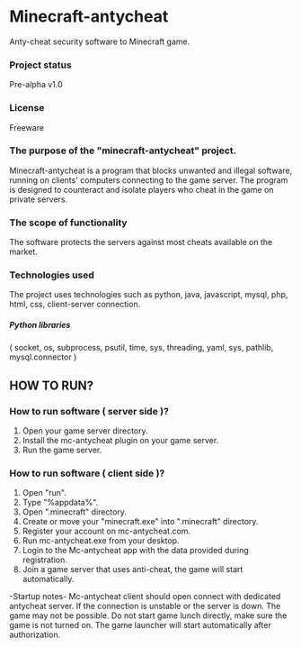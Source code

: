 # Minecraft-antycheat
Anty-cheat security software to Minecraft game.

### Project status
Pre-alpha v1.0 

### License
Freeware

### The purpose of the "minecraft-antycheat" project.
Minecraft-antycheat is a program that blocks unwanted and illegal software,
running on clients' computers connecting to the game server.
The program is designed to counteract and isolate players who cheat in the game on private servers.

### The scope of functionality
The software protects the servers against most cheats available on the market.

### Technologies used
The project uses technologies such as python, java, javascript, mysql, php, html, css, client-server connection.
##### Python libraries
( socket, os, subprocess, psutil, time, sys, threading, yaml, sys, pathlib, mysql.connector ) 

## HOW TO RUN?

### How to run software ( server side )?
1. Open your game server directory.
2. Install the mc-antycheat plugin on your game server.
3. Run the game server.

### How to run software ( client side )?
1. Open "run".
2. Type "%appdata%".
3. Open ".minecraft" directory.
4. Create or move your "minecraft.exe" into ".minecraft" directory. 
5. Register your account on mc-antycheat.com.
6. Run mc-antycheat.exe from your desktop. 
7. Login to the Mc-antycheat app with the data provided during registration.
8. Join a game server that uses anti-cheat, the game will start automatically.

-Startup notes-
Mc-antycheat client should open connect with dedicated antycheat server. 
If the connection is unstable or the server is down. The game may not be possible.
Do not start game lunch directly, make sure the game is not turned on.
The game launcher will start automatically after authorization.








